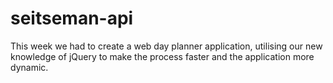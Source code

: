 # seitseman-api
This week we had to create a web day planner application, utilising our new knowledge of jQuery to make the process faster and the application more dynamic.
